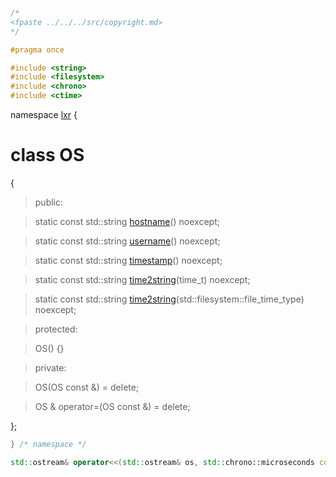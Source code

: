 ```cpp

/*
<fpaste ../../../src/copyright.md>
*/

#pragma once

#include <string>
#include <filesystem>
#include <chrono>
#include <ctime>

```

namespace [lxr](namespace.list) {

# class OS

{

>public:

>static const std::string [hostname](os_functions.cpp.md)() noexcept;

>static const std::string [username](os_functions.cpp.md)() noexcept;

>static const std::string [timestamp](os_functions.cpp.md)() noexcept;

>static const std::string [time2string](os_functions.cpp.md)(time_t) noexcept;

>static const std::string [time2string](os_functions.cpp.md)(std::filesystem::file_time_type) noexcept;

>protected:

>OS() {}

>private:

>OS(OS const &) = delete;

>OS & operator=(OS const &) = delete;

};

```cpp
} /* namespace */

std::ostream& operator<<(std::ostream& os, std::chrono::microseconds const &us); 

```
